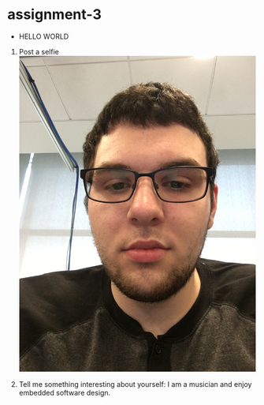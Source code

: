 # assignment-3

* HELLO WORLD


1. Post a selfie
![alt text][selfie]

[selfie]: IMG_2933.jpg

2. Tell me something interesting about yourself: I am a musician and enjoy embedded software design.
